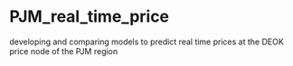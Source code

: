 # PJM_real_time_price
developing and comparing models to predict real time prices at the DEOK price node of the PJM region
